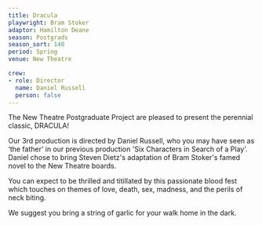 ```yaml
---
title: Dracula
playwright: Bram Stoker
adaptor: Hamilton Deane
season: Postgrads
season_sort: 140
period: Spring
venue: New Theatre

crew:
- role: Director
  name: Daniel Russell
  person: false
---
```


The New Theatre Postgraduate Project are pleased to present the perennial classic, DRACULA!

Our 3rd production is directed by Daniel Russell, who you may have seen as ‘the father’ in our previous production 'Six Characters in Search of a Play'. Daniel chose to bring Steven Dietz's adaptation of Bram Stoker's famed novel to the New Theatre boards.

You can expect to be thrilled and titillated by this passionate blood fest which touches on themes of love, death, sex, madness, and the perils of neck biting.

We suggest you bring a string of garlic for your walk home in the dark.

